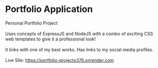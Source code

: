 # Portfolio Application
Personal Portfolio Project
<br><br>
Uses concepts of ExpressJS and NodeJS with a combo of exciting CSS web templates to give it a professional look!
<br><br>
It links with one of my best works. Has links to my social media profiles. 
<br><br>
Live Site: https://portfolio-projectx376.onrender.com
